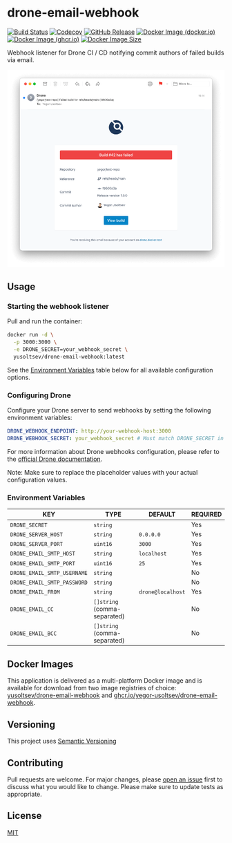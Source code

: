# drone-email-webhook

[![Build Status](https://github.com/yegor-usoltsev/drone-email-webhook/actions/workflows/ci.yml/badge.svg)](https://github.com/yegor-usoltsev/drone-email-webhook/actions)
[![Codecov](https://codecov.io/github/yegor-usoltsev/drone-email-webhook/graph/badge.svg?token=Z1GET86OND)](https://codecov.io/github/yegor-usoltsev/drone-email-webhook)
[![GitHub Release](https://img.shields.io/github/v/release/yegor-usoltsev/drone-email-webhook?sort=semver)](https://github.com/yegor-usoltsev/drone-email-webhook/releases)
[![Docker Image (docker.io)](https://img.shields.io/docker/v/yusoltsev/drone-email-webhook?label=docker.io&sort=semver)](https://hub.docker.com/r/yusoltsev/drone-email-webhook)
[![Docker Image (ghcr.io)](https://img.shields.io/docker/v/yusoltsev/drone-email-webhook?label=ghcr.io&sort=semver)](https://github.com/yegor-usoltsev/drone-email-webhook/pkgs/container/drone-email-webhook)
[![Docker Image Size](https://img.shields.io/docker/image-size/yusoltsev/drone-email-webhook?sort=semver&arch=amd64)](https://hub.docker.com/r/yusoltsev/drone-email-webhook/tags)

Webhook listener for Drone CI / CD notifying commit authors of failed builds via email.

![Screenshot](https://raw.githubusercontent.com/yegor-usoltsev/drone-email-webhook/main/.github/screenshot.png)

## Usage

### Starting the webhook listener

Pull and run the container:

```bash
docker run -d \
  -p 3000:3000 \
  -e DRONE_SECRET=your_webhook_secret \
  yusoltsev/drone-email-webhook:latest
```

See the [Environment Variables](#environment-variables) table below for all available configuration options.

### Configuring Drone

Configure your Drone server to send webhooks by setting the following environment variables:

```yaml
DRONE_WEBHOOK_ENDPOINT: http://your-webhook-host:3000
DRONE_WEBHOOK_SECRET: your_webhook_secret # Must match DRONE_SECRET in webhook container
```

For more information about Drone webhooks configuration, please refer to
the [official Drone documentation](https://docs.drone.io/webhooks/overview/).

Note: Make sure to replace the placeholder values with your actual configuration values.

### Environment Variables

| KEY                         | TYPE                         | DEFAULT           | REQUIRED |
| --------------------------- | ---------------------------- | ----------------- | -------- |
| `DRONE_SECRET`              | `string`                     |                   | Yes      |
| `DRONE_SERVER_HOST`         | `string`                     | `0.0.0.0`         | Yes      |
| `DRONE_SERVER_PORT`         | `uint16`                     | `3000`            | Yes      |
| `DRONE_EMAIL_SMTP_HOST`     | `string`                     | `localhost`       | Yes      |
| `DRONE_EMAIL_SMTP_PORT`     | `uint16`                     | `25`              | Yes      |
| `DRONE_EMAIL_SMTP_USERNAME` | `string`                     |                   | No       |
| `DRONE_EMAIL_SMTP_PASSWORD` | `string`                     |                   | No       |
| `DRONE_EMAIL_FROM`          | `string`                     | `drone@localhost` | Yes      |
| `DRONE_EMAIL_CC`            | `[]string` (comma-separated) |                   | No       |
| `DRONE_EMAIL_BCC`           | `[]string` (comma-separated) |                   | No       |

## Docker Images

This application is delivered as a multi-platform Docker image and is available for download from two image registries
of choice: [yusoltsev/drone-email-webhook](https://hub.docker.com/r/yusoltsev/drone-email-webhook)
and [ghcr.io/yegor-usoltsev/drone-email-webhook](https://github.com/yegor-usoltsev/drone-email-webhook/pkgs/container/drone-email-webhook).

## Versioning

This project uses [Semantic Versioning](https://semver.org)

## Contributing

Pull requests are welcome. For major changes,
please [open an issue](https://github.com/yegor-usoltsev/drone-email-webhook/issues/new) first to discuss what you would
like to change. Please make sure to update tests as appropriate.

## License

[MIT](https://github.com/yegor-usoltsev/drone-email-webhook/blob/main/LICENSE)
